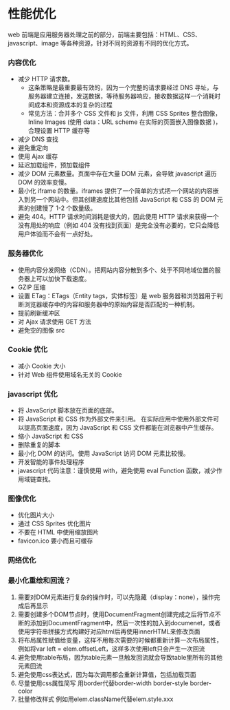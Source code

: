 # 性能优化

web 前端是应用服务器处理之前的部分，前端主要包括：HTML、CSS、javascript、image 等各种资源，针对不同的资源有不同的优化方式。

### 内容优化

- 减少 HTTP 请求数。
  - 这条策略是最重要最有效的，因为一个完整的请求要经过 DNS 寻址，与服务器建立连接，发送数据，等待服务器响应，接收数据这样一个消耗时间成本和资源成本的复杂的过程
  - 常见方法：合并多个 CSS 文件和 js 文件，利用 CSS Sprites 整合图像，Inline Images (使用 data：URL scheme 在实际的页面嵌入图像数据 )，合理设置 HTTP 缓存等
- 减少 DNS 查找
- 避免重定向
- 使用 Ajax 缓存
- 延迟加载组件，预加载组件
- 减少 DOM 元素数量。页面中存在大量 DOM 元素，会导致 javascript 遍历 DOM 的效率变慢。
- 最小化 iframe 的数量。iframes 提供了一个简单的方式把一个网站的内容嵌入到另一个网站中。但其创建速度比其他包括 JavaScript 和 CSS 的 DOM 元素的创建慢了 1-2 个数量级。
- 避免 404。HTTP 请求时间消耗是很大的，因此使用 HTTP 请求来获得一个没有用处的响应（例如 404 没有找到页面）是完全没有必要的，它只会降低用户体验而不会有一点好处。

### 服务器优化

- 使用内容分发网络（CDN）。把网站内容分散到多个、处于不同地域位置的服务器上可以加快下载速度。
- GZIP 压缩
- 设置 ETag：ETags（Entity tags，实体标签）是 web 服务器和浏览器用于判断浏览器缓存中的内容和服务器中的原始内容是否匹配的一种机制。
- 提前刷新缓冲区
- 对 Ajax 请求使用 GET 方法
- 避免空的图像 src

### Cookie 优化

- 减小 Cookie 大小
- 针对 Web 组件使用域名无关的 Cookie

### javascript 优化

- 将 JavaScript 脚本放在页面的底部。
- 将 JavaScript 和 CSS 作为外部文件来引用。 在实际应用中使用外部文件可以提高页面速度，因为 JavaScript 和 CSS 文件都能在浏览器中产生缓存。
- 缩小 JavaScript 和 CSS
- 删除重复的脚本
- 最小化 DOM 的访问。使用 JavaScript 访问 DOM 元素比较慢。
- 开发智能的事件处理程序
- javascript 代码注意：谨慎使用 with，避免使用 eval Function 函数，减少作用域链查找。

### 图像优化

- 优化图片大小
- 通过 CSS Sprites 优化图片
- 不要在 HTML 中使用缩放图片
- favicon.ico 要小而且可缓存

### 网络优化





###  最小化重绘和回流？

1.  需要对DOM元素进行复杂的操作时，可以先隐藏（display：none），操作完成后再显示 
2.  需要创建多个DOM节点时，使用DocumentFragment创建完成之后将节点不断的添加到DocumentFragment中，然后一次性的加入到documenet，或者使用字符串拼接方式构建好对应html后再使用innerHTML来修改页面 
3.  将布局属性赋值给变量，这样不用每次需要的时候都重新计算一次布局属性，例如将var left = elem.offsetLeft，这样多次使用left只会产生一次回流 
4.  避免使用table布局，因为table元素一旦触发回流就会导致table里所有的其他元素回流 
5.  避免使用css表达式，因为每次调用都会重新计算值，包括加载页面 
6.  尽量使用css属性简写 用border代替border-width border-style border-color 
7.  批量修改样式 例如用elem.className代替elem.style.xxx 